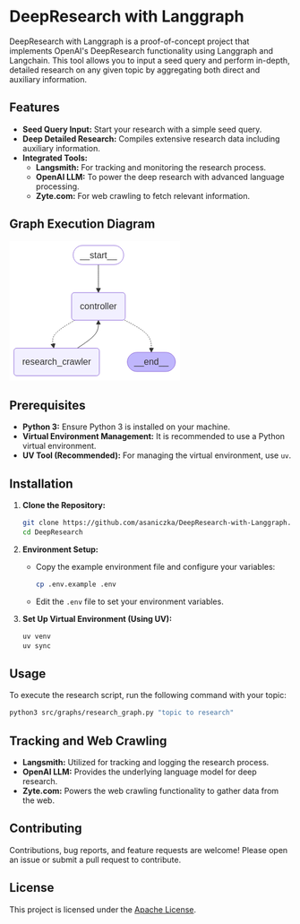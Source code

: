 # DeepResearch with Langgraph

DeepResearch with Langgraph is a proof-of-concept project that implements OpenAI's DeepResearch functionality using Langgraph and Langchain. This tool allows you to input a seed query and perform in-depth, detailed research on any given topic by aggregating both direct and auxiliary information.

## Features

- **Seed Query Input:** Start your research with a simple seed query.
- **Deep Detailed Research:** Compiles extensive research data including auxiliary information.
- **Integrated Tools:**
  - **Langsmith:** For tracking and monitoring the research process.
  - **OpenAI LLM:** To power the deep research with advanced language processing.
  - **Zyte.com:** For web crawling to fetch relevant information.

## Graph Execution Diagram

![Research Graph](resources/graphics/research_graph.png)

## Prerequisites

- **Python 3:** Ensure Python 3 is installed on your machine.
- **Virtual Environment Management:** It is recommended to use a Python virtual environment.
- **UV Tool (Recommended):** For managing the virtual environment, use `uv`.

## Installation

1. **Clone the Repository:**

   ```bash
   git clone https://github.com/asaniczka/DeepResearch-with-Langgraph.git
   cd DeepResearch
   ```

2. **Environment Setup:**

   - Copy the example environment file and configure your variables:

     ```bash
     cp .env.example .env
     ```

   - Edit the `.env` file to set your environment variables.

3. **Set Up Virtual Environment (Using UV):**

   ```bash
   uv venv
   uv sync
   ```

## Usage

To execute the research script, run the following command with your topic:

```bash
python3 src/graphs/research_graph.py "topic to research"
```

## Tracking and Web Crawling

- **Langsmith:** Utilized for tracking and logging the research process.
- **OpenAI LLM:** Provides the underlying language model for deep research.
- **Zyte.com:** Powers the web crawling functionality to gather data from the web.

## Contributing

Contributions, bug reports, and feature requests are welcome! Please open an issue or submit a pull request to contribute.

## License

This project is licensed under the [Apache License](LICENSE).
